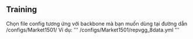 ## Training
Chọn file config tương ứng với backbone mà bạn muốn dùng tại đường dẫn /configs/Market1501/
Ví dụ:
'''
/configs/Market1501/repvgg_8data.yml
'''
